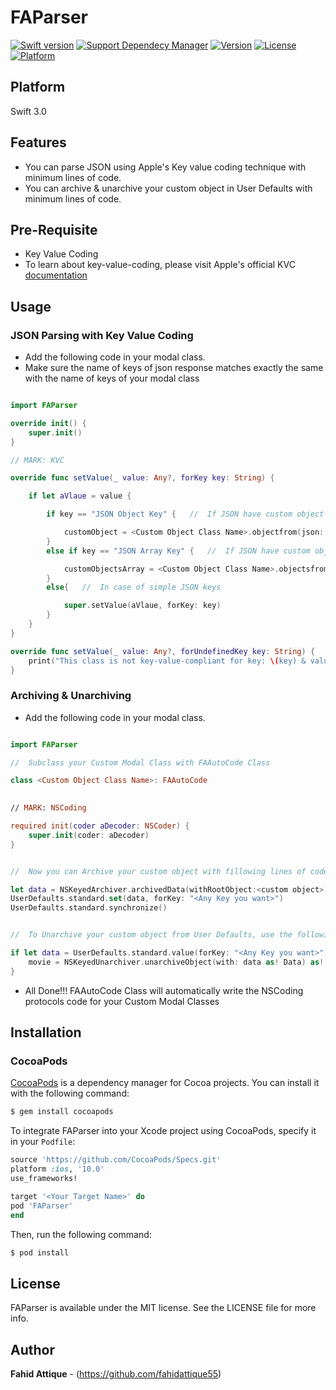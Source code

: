 # FAParser


[![Swift version](https://img.shields.io/badge/swift-3.0-orange.svg?style=flat.svg)](https://img.shields.io/badge/swift-3.0-orange.svg?style=flat.svg)
[![Support Dependecy Manager](https://img.shields.io/badge/support-CocoaPods-red.svg?style=flat.svg)](https://img.shields.io/badge/support-CocoaPods-red.svg?style=flat.svg)
[![Version](https://img.shields.io/cocoapods/v/FAParser.svg?style=flat)](http://cocoapods.org/pods/FAParser)
[![License](https://img.shields.io/badge/License-MIT-brightgreen.svg?style=flat.svg)](https://img.shields.io/badge/License-MIT-brightgreen.svg?style=flat.svg)
[![Platform](https://img.shields.io/cocoapods/p/FAParser.svg?style=flat)](http://cocoapods.org/pods/FAParser)




## Platform

Swift 3.0


## Features

* You can parse JSON using Apple's Key value coding technique with minimum lines of code.
* You can archive & unarchive your custom object in User Defaults with minimum lines of code.



## Pre-Requisite

* Key Value Coding
* To learn about key-value-coding, please visit Apple's official KVC [documentation](https://developer.apple.com/library/content/documentation/Cocoa/Conceptual/KeyValueCoding/) 


## Usage

### JSON Parsing with Key Value Coding

- Add the following code in your modal class.
- Make sure the name of keys of json response matches exactly the same with the name of keys of your modal class


```swift

import FAParser

override init() {
    super.init()
}

// MARK: KVC

override func setValue(_ value: Any?, forKey key: String) {

    if let aVlaue = value {

        if key == "JSON Object Key" {   //  If JSON have custom object

            customObject = <Custom Object Class Name>.objectfrom(json: value)
        }
        else if key == "JSON Array Key" {   //  If JSON have custom objects Array

            customObjectsArray = <Custom Object Class Name>.objectsfrom(jsonArray: value as! Array)
        }
        else{   //  In case of simple JSON keys

            super.setValue(aVlaue, forKey: key)
        }
    }
}

override func setValue(_ value: Any?, forUndefinedKey key: String) {
    print("This class is not key-value-compliant for key: \(key) & value : \(value)")
}

```



### Archiving & Unarchiving

* Add the following code in your modal class.

```swift

import FAParser

//  Subclass your Custom Modal Class with FAAutoCode Class 

class <Custom Object Class Name>: FAAutoCode

 
// MARK: NSCoding

required init(coder aDecoder: NSCoder) {
    super.init(coder: aDecoder)
}


//  Now you can Archive your custom object with fillowing lines of code

let data = NSKeyedArchiver.archivedData(withRootObject:<custom object>)
UserDefaults.standard.set(data, forKey: "<Any Key you want>")
UserDefaults.standard.synchronize()


//  To Unarchive your custom object from User Defaults, use the following code

if let data = UserDefaults.standard.value(forKey: "<Any Key you want>") {
    movie = NSKeyedUnarchiver.unarchiveObject(with: data as! Data) as! <Custom Class>?
}

```

* All Done!!! FAAutoCode Class will automatically write the NSCoding protocols code for your Custom Modal Classes 




## Installation

### CocoaPods

[CocoaPods](http://cocoapods.org) is a dependency manager for Cocoa projects. You can install it with the following command:

```bash
$ gem install cocoapods
```


To integrate FAParser into your Xcode project using CocoaPods, specify it in your `Podfile`:

```ruby
source 'https://github.com/CocoaPods/Specs.git'
platform :ios, '10.0'
use_frameworks!

target '<Your Target Name>' do
pod 'FAParser'
end
```

Then, run the following command:

```bash
$ pod install
```


## License

FAParser is available under the MIT license. See the LICENSE file for more info.


## Author

**Fahid Attique** - (https://github.com/fahidattique55)

